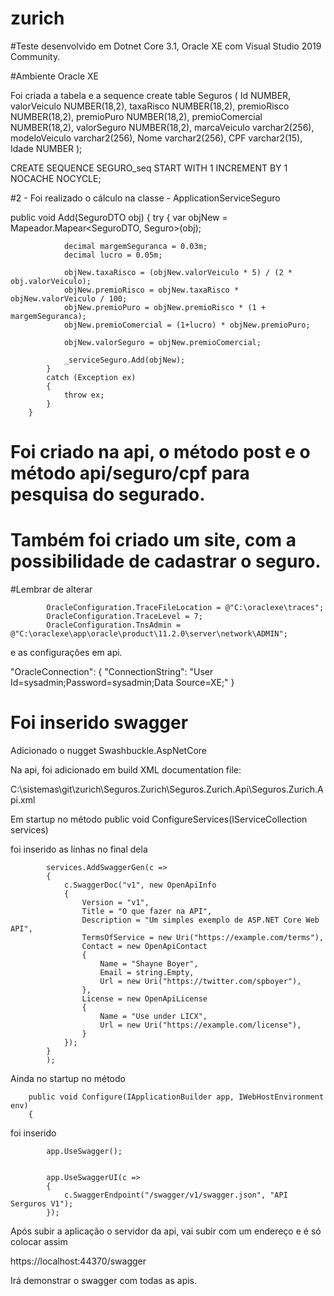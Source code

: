 # zurich

#Teste desenvolvido em Dotnet Core 3.1, Oracle XE com Visual Studio 2019 Community.

#Ambiente Oracle XE

Foi criada a tabela e a sequence
create table Seguros (
Id              NUMBER,   
valorVeiculo    NUMBER(18,2), 
taxaRisco       NUMBER(18,2),
premioRisco     NUMBER(18,2),
premioPuro      NUMBER(18,2), 
premioComercial NUMBER(18,2),
valorSeguro NUMBER(18,2),
marcaVeiculo varchar2(256),
modeloVeiculo varchar2(256),
Nome varchar2(256),
CPF varchar2(15),
Idade NUMBER
);

CREATE SEQUENCE SEGURO_seq
 START WITH     1
 INCREMENT BY   1
 NOCACHE
 NOCYCLE;
 
 
#2 - Foi realizado o cálculo na classe - ApplicationServiceSeguro
 
 public void Add(SeguroDTO obj)
        {
            try
            {
                var objNew = Mapeador.Mapear<SeguroDTO, Seguro>(obj);

                decimal margemSeguranca = 0.03m;
                decimal lucro = 0.05m;

                objNew.taxaRisco = (objNew.valorVeiculo * 5) / (2 * obj.valorVeiculo);
                objNew.premioRisco = objNew.taxaRisco * objNew.valorVeiculo / 100;
                objNew.premioPuro = objNew.premioRisco * (1 + margemSeguranca);
                objNew.premioComercial = (1+lucro) * objNew.premioPuro;

                objNew.valorSeguro = objNew.premioComercial;

                _serviceSeguro.Add(objNew);
            }
            catch (Exception ex)
            {
                throw ex;
            }
        }
        
        
# Foi criado na api, o método post e o método api/seguro/cpf para pesquisa do segurado.
  
# Também foi criado um site, com a possibilidade de cadastrar o seguro. 

#Lembrar de alterar

            OracleConfiguration.TraceFileLocation = @"C:\oraclexe\traces";
            OracleConfiguration.TraceLevel = 7;
            OracleConfiguration.TnsAdmin = @"C:\oraclexe\app\oracle\product\11.2.0\server\network\ADMIN";
           
e as configurações em api.           
           
"OracleConnection": {
    "ConnectionString": "User Id=sysadmin;Password=sysadmin;Data Source=XE;"
}


# Foi inserido swagger

Adicionado o nugget Swashbuckle.AspNetCore

Na api, foi adicionado em build XML documentation file:

C:\sistemas\git\zurich\Seguros.Zurich\Seguros.Zurich.Api\Seguros.Zurich.Api.xml

Em startup no método
public void ConfigureServices(IServiceCollection services)

foi inserido as linhas no final dela

            services.AddSwaggerGen(c =>
            {
                c.SwaggerDoc("v1", new OpenApiInfo
                {
                    Version = "v1",
                    Title = "O que fazer na API",
                    Description = "Um simples exemplo de ASP.NET Core Web API",
                    TermsOfService = new Uri("https://example.com/terms"),
                    Contact = new OpenApiContact
                    {
                        Name = "Shayne Boyer",
                        Email = string.Empty,
                        Url = new Uri("https://twitter.com/spboyer"),
                    },
                    License = new OpenApiLicense
                    {
                        Name = "Use under LICX",
                        Url = new Uri("https://example.com/license"),
                    }
                });
            }
            ); 


Ainda no startup no método

        public void Configure(IApplicationBuilder app, IWebHostEnvironment env)
        {


foi inserido 


            app.UseSwagger();


            app.UseSwaggerUI(c =>
            {
                c.SwaggerEndpoint("/swagger/v1/swagger.json", "API Serguros V1");
            });


Após subir a aplicação o servidor da api, vai subir com um endereço e é só colocar assim

https://localhost:44370/swagger

Irá demonstrar o swagger com todas as apis.
